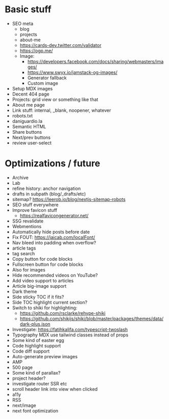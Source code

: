 # Basic stuff

- SEO meta
  - blog
  - projects
  - about-me
  - https://cards-dev.twitter.com/validator
  - https://ogp.me/
  - Image:
    - https://developers.facebook.com/docs/sharing/webmasters/images/
    - https://www.swyx.io/jamstack-og-images/
    - Generator fallback
    - Custom image
- Setup MDX images
- Decent 404 page
- Projects: grid view or something like that
- About me page
- Link stuff: internal, \_blank, noopener, whatever
- robots.txt
- daniguardio.la
- Semantic HTML
- Share buttons
- Next/prev buttons
- review user-select

# Optimizations / future

- Archive
- Lab
- refine history: anchor navigation
- drafts in subpath (blog/\_drafts/etc)
- sitemap? https://leerob.io/blog/nextjs-sitemap-robots
- SEO stuff everywhere
- Improve favicon stuff
  - https://realfavicongenerator.net/
- SSG revalidate
- Webmentions
- Automatically hide posts before date
- Fix FOUT: https://jaicab.com/localFont/
- Nav bleed into padding when overflow?
- article tags
- tag search
- Copy button for code blocks
- Fullscreen button for code blocks
- Also for images
- Hide recommended videos on YouTube?
- Add video support to articles
- Article big-image support
- Dark theme
- Side sticky TOC if it fits?
- Side TOC highlight current section?
- Switch to shiki for highlighting:
  - https://github.com/rsclarke/rehype-shiki
  - https://github.com/shikijs/shiki/blob/master/packages/themes/data/dark-plus.json
- Investigate: https://fatihkalifa.com/typescript-twoslash
- Typography MDX use tailwind classes instead of props
- Some kind of easter egg
- Code highlight support
- Code diff support
- Auto-generate preview images
- AMP
- 500 page
- Some kind of parallax?
- project header?
- investigate router SSR etc
- scroll header link into view when clicked
- a11y
- RSS
- next/image
- next font optimization
